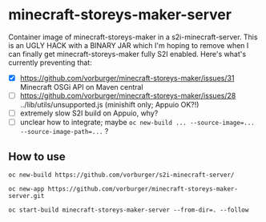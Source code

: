 # minecraft-storeys-maker-server

Container image of minecraft-storeys-maker in a s2i-minecraft-server.
This is an UGLY HACK with a BINARY JAR which I'm hoping to remove
when I can finally get minecraft-storeys-maker fully S2I enabled.
Here's what's currently preventing that:

- [X] https://github.com/vorburger/minecraft-storeys-maker/issues/31 Minecraft OSGi API on Maven central
- [ ] https://github.com/vorburger/minecraft-storeys-maker/issues/28 ../lib/utils/unsupported.js (minishift only; Appuio OK?!)
- [ ] extremely slow S2I build on Appuio, why?
- [ ] unclear how to integrate; maybe `oc new-build ... --source-image=... --source-image-path=...` ?

## How to use

    oc new-build https://github.com/vorburger/s2i-minecraft-server/

    oc new-app https://github.com/vorburger/minecraft-storeys-maker-server.git

    oc start-build minecraft-storeys-maker-server --from-dir=. --follow
